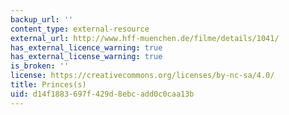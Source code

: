 ```yaml
---
backup_url: ''
content_type: external-resource
external_url: http://www.hff-muenchen.de/filme/details/1041/
has_external_licence_warning: true
has_external_license_warning: true
is_broken: ''
license: https://creativecommons.org/licenses/by-nc-sa/4.0/
title: Princes(s)
uid: d14f1883-697f-429d-8ebc-add0c0caa13b
---
```

